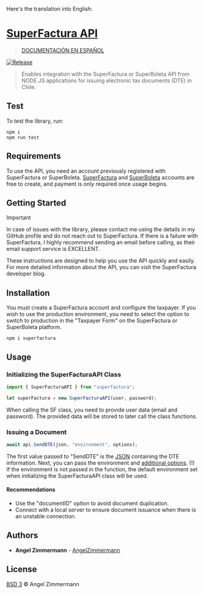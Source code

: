 Here's the translation into English:

# [SuperFactura API](https://www.npmjs.com/package/superfactura)

> [DOCUMENTACIÓN EN ESPAÑOL](README.es.md)

[![Release](https://github.com/Zetjen/superfactura-api-nodejs/actions/workflows/npm-publish.yml/badge.svg)](https://github.com/Zetjen/superfactura-api-nodejs/actions/workflows/npm-publish.yml)

> Enables integration with the SuperFactura or SuperBoleta API from NODE JS applications for issuing electronic tax documents (DTE) in Chile.

## Test

To test the library, run:

```
npm i
npm run test
```

## Requirements

To use the API, you need an account previously registered with SuperFactura or SuperBoleta.
[SuperFactura](https://superfactura.cl/) and [SuperBoleta](https://superboleta.cl/) accounts are free to create, and payment is only required once usage begins.

## Getting Started

> [!IMPORTANT]  
> In case of issues with the library, please contact me using the details in my GitHub profile and do not reach out to SuperFactura. If there is a failure with SuperFactura, I highly recommend sending an email before calling, as their email support service is EXCELLENT.

These instructions are designed to help you use the API quickly and easily.
For more detailed information about the API, you can visit the SuperFactura developer blog.

## Installation

You must create a SuperFactura account and configure the taxpayer.
If you wish to use the production environment, you need to select the option to switch to production in the "Taxpayer Form" on the SuperFactura or SuperBoleta platform.

```
npm i superfactura
```

## Usage

### Initializing the SuperFacturaAPI Class

```ts
import { SuperFacturaAPI } from "superfactura";
```

```ts
let superFactura = new SuperFacturaAPI(user, password);
```

When calling the SF class, you need to provide user data (email and password). The provided data will be stored to later call the class functions.

### Issuing a Document

```ts
await api.SendDTE(json, "environment", options);
```

The first value passed to "SendDTE" is the [JSON](https://superfactura.cl/pages/examples) containing the DTE information.
Next, you can pass the environment and [additional options](https://superfactura.cl/pages/opciones).
(!) If the environment is not passed in the function, the default environment set when initializing the SuperFacturaAPI class will be used.

#### Recommendations

- Use the "documentID" option to avoid document duplication.
- Connect with a local server to ensure document issuance when there is an unstable connection.

## Authors

- **Angel Zimmermann** - [AngelZimmermann](https://angelzimmermann.de)

## License

[BSD 3](https://angelzimmermann.de/licences/BSD3) © Angel Zimmermann
